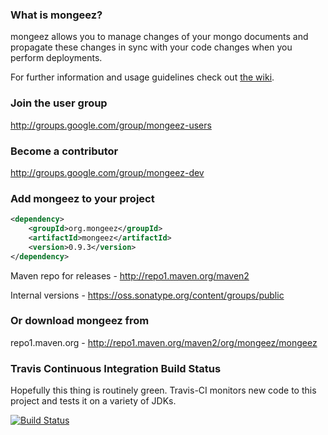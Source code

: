 ### What is mongeez?

mongeez allows you to manage changes of your mongo documents and propagate these changes in sync with your code changes when you perform deployments.

For further information and usage guidelines check out [the wiki](https://github.com/secondmarket/mongeez/wiki/How-to-use-mongeez).

###  Join the user group
http://groups.google.com/group/mongeez-users

### Become a contributor
http://groups.google.com/group/mongeez-dev


### Add mongeez to your project
```xml
<dependency>
    <groupId>org.mongeez</groupId>
	<artifactId>mongeez</artifactId>
	<version>0.9.3</version>
</dependency>
```

Maven repo for releases - http://repo1.maven.org/maven2

Internal versions - https://oss.sonatype.org/content/groups/public


### Or download mongeez from
repo1.maven.org - http://repo1.maven.org/maven2/org/mongeez/mongeez

### Travis Continuous Integration Build Status

Hopefully this thing is routinely green. Travis-CI monitors new code to this project and tests it on a variety of JDKs.

[![Build Status](https://travis-ci.org/secondmarket/mongeez.png?branch=master)](https://travis-ci.org/secondmarket/mongeez)
